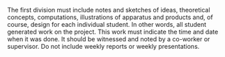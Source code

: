 The first division must include notes and sketches of ideas, theoretical concepts, computations, illustrations of apparatus and products and, of course, design for each individual student. In other words, all student generated work on the project. This work must indicate the time and date when it was done. It should be witnessed and noted by a co-worker or supervisor. Do not include weekly reports or weekly presentations.
